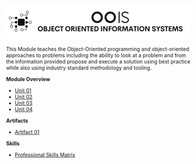 ![Logo](Image/LogoW.png)

This Module teaches the Object-Oriented programming and object-oriented approaches to problems including the ability to look at a problem and from the information provided propose and execute a solution using best practice while also using industry standard methodology and tooling.

**Module Overview**

- [Unit 01](/MyPortfolio/OOIS/Unit01.html)
- [Unit 02](/MyPortfolio/OOIS/Unit02.html)
- [Unit 03](/MyPortfolio/OOIS/Unit03.html)
- [Unit 04](/MyPortfolio/OOIS/Unit04.html)

**Artifacts**

- [Artifact 01](/MyPortfolio/OOIS/Artifact01.html)

**Skills**

- [Professional Skills Matrix](/MyPortfolio/OOIS/ProfessionalSkillsMatrix.html)
